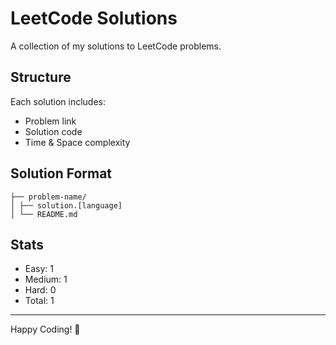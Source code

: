 # LeetCode Solutions

A collection of my solutions to LeetCode problems.

## Structure

Each solution includes:
- Problem link
- Solution code
- Time & Space complexity

## Solution Format

```
├── problem-name/
│ ├── solution.[language]
│ └── README.md
```


## Stats
- Easy: 1
- Medium: 1
- Hard: 0
- Total: 1

---
Happy Coding! 🎯